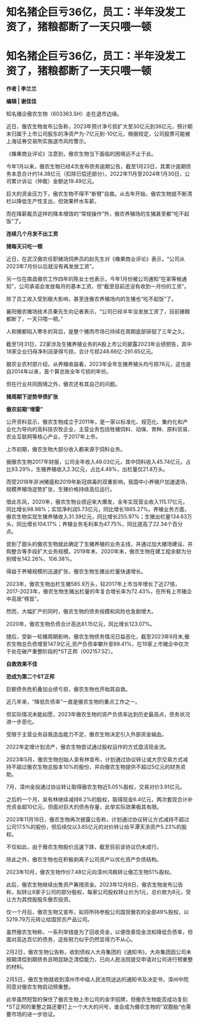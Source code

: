 # 知名猪企巨亏36亿，员工：半年没发工资了，猪粮都断了一天只喂一顿

# 知名猪企巨亏36亿，员工：半年没发工资了，猪粮都断了一天只喂一顿

**作者 | 李兰兰**

**编辑 | 谢佳佳**

知名猪企傲农生物（603363.SH）走在退市边缘。

近日，傲农生物发布公告称，2023年预计净亏损扩大至30亿元到36亿元，预计期末归属于上市公司股东的净资产为-7亿元到-10亿元，根据规定，公司股票可能被上海证券交易所实施退市风险警示。

《橡果商业评论》注意到，傲农生物当下面临的困境远不止于此。

今年1月以来，傲农生物已经4次发布债务逾期公告，截至1月23日，其累计逾期债务本息合计约14.38亿元（扣除已偿还部分）。2022年11月至2024年1月30日，公司累计诉讼（仲裁）金额达19.49亿元。

巨大的资金压力下，傲农生物不得不“断臂”自救。从去年开始，傲农生物就不断清栏以降低生产性支出，但效果杯水车薪。

而在降薪裁员这样的降本增效的“常规操作”外，傲农养殖场的生猪甚至都“吃不起饭”了。

**连续几个月发不出工资**

**猪每天只吃一顿**

近日，在武汉傲农任职猪场饲养员的赵先生对《橡果商业评论》表示，“公司从2023年7月份以后就没有再发放工资”。

另一位在南昌傲农工作四年的陈女士也表示，今年1月份被公司通知“在家等候通知”，公司承诺会发放每月的基本工资，但“截至目前还没有收到一月份的工资”。

除了员工收入受到极大影响，甚至连傲农养殖场内的生猪也“吃不起饭”了。

襄阳傲农猪场技术员秦先生向记者表示，“公司已经半年没发放工资了，目前猪粮都断了，一天只喂一顿。”

人和猪都陷入寒冬的背后，是整个猪肉市场已持续在周期底部徘徊了三年之久。

截至1月31日，22家涉及生猪养殖业务的A股上市公司披露2023年业绩预告，其中18家企业归母净利润录得亏损，合计亏损248.66亿-291.65亿元。

据农业农村部介绍，从养殖收益看，2023年全年生猪养殖头均亏损76元，这也是自2014年以来，首个算总账全年亏损的年份。

但在行业共同困境之外，傲农还有其自己的问题。

**猪周期下逆势举债扩张**

**傲农前期“埋雷”**

公开资料显示，傲农生物成立于2011年，是一家以标准化、规范化、集约化和产业化为导向的高科技农牧企业，主营业务包括牲猪饲料、动保、育种、原料贸易、农业互联网等核心产业，于2017年上市。

上市初期，傲农生物大部分收入都来源于饲料业务。

据傲农生物2017年财报，公司全年收入49.03亿元，其中饲料收入45.74亿元，占比93.29%，生猪养殖收入2.3亿元，占比4.49%，出栏量仅21.8万头。

而受2018年非洲猪瘟和2019年新冠病毒的双重影响，我国中小养殖户加速退场，规模养殖场逆势扩张，生猪价格持续高位运行。

借此东风，2020年，傲农生物业绩迎来大爆发，全年实现营业收入115.17亿元，同比增长98.98%；实现净利润5.73亿元，同比增长1865.27%。养殖业务方面，傲农生物实现生猪养殖收入31.39亿元，同比增长255.97%；生猪出栏量134.63万头，同比增长104.17%；养殖业务毛利率为47.75%，同比提高了22.34个百分点。

尝到了甜头的傲农生物就此确定了生猪养殖的业务主线，并通过加大猪场建设、并购整合等手段扩大业务规模。2019年末、2020年末，傲农生物在建工程余额为分别增长142.26%、106.38%。

得益于养殖规模的迅速扩张，傲农生物生猪出栏量快速增长。

2023年，傲农生物出栏生猪585.9万头，较2017年上市当年增长了近27倍，2017-2023年，傲农生物生猪出栏量的年复合增长率为72.43%，在所有上市猪企中高居“榜首”。

然而，大幅扩产的同时，傲农生物的债务规模和风险也急剧增大。

2020年，傲农生物负债合计高达81.15亿元，同比增长123.07%。

随后，受新一轮猪周期影响，傲农生物债务情况日益恶化，截至2023年9月末,傲农生物总负债增至147.9亿元,资产负债率攀升至89.41%，在19家上市猪企中仅次于处在破产重整阶段的*ST正邦（002157.SZ）。

**自救效果不佳**

**恐成为第二个ST正邦**

巨额债务危机叠加业绩亏损，傲农生物也开始其自救。

近几年来，“降低负债率”一直是傲农生物的重点工作之一。

但实际情况未能如愿，2023年傲农生物的资产负债率达到历史最高点，债务状况进一步恶化。

受限于主营业务自我造血能力不足，傲农生物决定引入外部资金输血。

2022年定增计划流产，傲农生物尝试通过股权运作的方式盘活现金流。

2023年5月，傲农生物创始人吴有林宣布，计划通过协议转让或大宗交易方式减持不超过傲农生物总股本10%的股份，并向傲农生物提供不超过5亿元的财务资助。

7月，漳州金投通过协议转让取得傲农生物近5.05%股权，交易对价3.91亿元。

之后的一个月，吴有林继续减持8.2%的股权，取得现金6.4亿元，两次套现合计补充资金超10亿元，但面对巨大的债务存量，此举实际效果极其有限。

2023年11月18日，傲农生物再次披露公告称，计划通过协议转让方式减持不超过公司17.5%的股份，但后续仅以3.65亿元的对价转让给平潭天添资产5.23%的股权。

不仅如此，由于傲农生物股价迅速下跌，截至目前该协议仍未成行。

除此之外，傲农生物也在积极剥离子公司资产以优化资产负债结构。

2023年10月，傲农生物作价7.48亿元向漳州鸿枫转让傲芯生物51%股权。

此后，傲农生物继续出售资产筹措资金。2023年12月8日，傲农生物发布公告称，拟转让8家子公司的部分股权，每家公司股权转让价为1元，总价款为8元，受让方为其控股股东傲农投资。

仅一个月后，傲农生物又宣布，拟将所持参股公司国贸傲农的全部49%股权，以5219.79万元转让给国贸农产品公司。

虽然傲农生物称，一系列举措是为了回收资金，以便改善现金流和降低负债率，但面对高达百亿的债务，这些努力似乎仍然显得力不从心。

2月2日，傲农生物公告称，收到债权人大舟集团的《通知书》。大舟集团因公司未按期清偿到期债务且明显缺乏清偿能力，已向人民法院提交申请对公司进行预重整的材料。

2月5日，傲农生物就收到漳州市中级人民法院送达的通知书及决定书，漳州中院同意对傲农生物启动预重整。

此举虽然短暂的保住了傲农生物上市公司的金字招牌，但傲农生物能否成功复刻*ST正邦的重整之路还要打上一个大大的问号，谁会成为傲农生物的“双胞胎”也需要市场的进一步验证。

